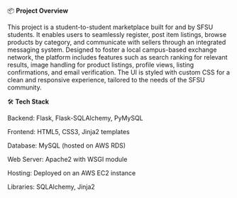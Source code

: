 📦 **Project Overview**

This project is a student-to-student marketplace built for and by SFSU students. It enables users to seamlessly register, post item listings, browse products by category, and communicate with sellers through an integrated messaging system. Designed to foster a local campus-based exchange network, the platform includes features such as search ranking for relevant results, image handling for product listings, profile views, listing confirmations, and email verification. The UI is styled with custom CSS for a clean and responsive experience, tailored to the needs of the SFSU community.

🛠 **Tech Stack**

Backend: Flask, Flask-SQLAlchemy, PyMySQL

Frontend: HTML5, CSS3, Jinja2 templates

Database: MySQL (hosted on AWS RDS)

Web Server: Apache2 with WSGI module

Hosting: Deployed on an AWS EC2 instance

Libraries: SQLAlchemy, Jinja2
